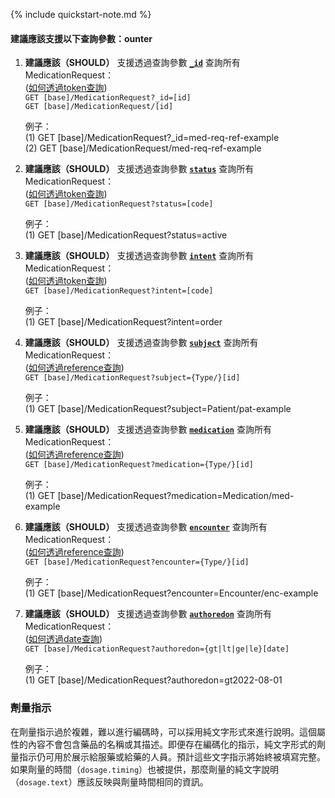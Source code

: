 {% include quickstart-note.md %}

#### 建議應該支援以下查詢參數：ounter

1. **建議應該（SHOULD）** 支援透過查詢參數 **[`_id`](SearchParameter-MedicationRequest-id.html)** 查詢所有MedicationRequest：               
    ([如何透過token查詢](http://hl7.org/fhir/R4/search.html#token))  
    `GET [base]/MedicationRequest?_id=[id]`  
    `GET [base]/MedicationRequest/[id]`

    例子：  
      (1) GET [base]/MedicationRequest?_id=med-req-ref-example  
      (2) GET [base]/MedicationRequest/med-req-ref-example


2. **建議應該（SHOULD）** 支援透過查詢參數 **[`status`](SearchParameter-MedicationRequest-status.html)** 查詢所有MedicationRequest：      
    ([如何透過token查詢](http://hl7.org/fhir/R4/search.html#token))  
    `GET [base]/MedicationRequest?status=[code]`

    例子：  
      (1) GET [base]/MedicationRequest?status=active


3. **建議應該（SHOULD）** 支援透過查詢參數 **[`intent`](SearchParameter-MedicationRequest-intent.html)** 查詢所有MedicationRequest：    
    ([如何透過token查詢](http://hl7.org/fhir/R4/search.html#token))  
    `GET [base]/MedicationRequest?intent=[code]`

    例子：  
      (1) GET [base]/MedicationRequest?intent=order


4. **建議應該（SHOULD）** 支援透過查詢參數 **[`subject`](SearchParameter-MedicationRequest-subject.html)** 查詢所有MedicationRequest：    
    ([如何透過reference查詢](http://hl7.org/fhir/R4/search.html#reference))    
    `GET [base]/MedicationRequest?subject={Type/}[id]`

    例子：  
      (1) GET [base]/MedicationRequest?subject=Patient/pat-example   


5. **建議應該（SHOULD）** 支援透過查詢參數 **[`medication`](SearchParameter-MedicationRequest-medication.html)** 查詢所有MedicationRequest：        
    ([如何透過reference查詢](http://hl7.org/fhir/R4/search.html#reference))    
    `GET [base]/MedicationRequest?medication={Type/}[id]`

    例子：  
      (1) GET [base]/MedicationRequest?medication=Medication/med-example  


6. **建議應該（SHOULD）** 支援透過查詢參數 **[`encounter`](SearchParameter-MedicationRequest-encounter.html)** 查詢所有MedicationRequest：        
    ([如何透過reference查詢](http://hl7.org/fhir/R4/search.html#reference))    
    `GET [base]/MedicationRequest?encounter={Type/}[id]`

    例子：  
      (1) GET [base]/MedicationRequest?encounter=Encounter/enc-example


7. **建議應該（SHOULD）** 支援透過查詢參數 **[`authoredon`](SearchParameter-MedicationRequest-authoredon.html)** 查詢所有MedicationRequest：    
    ([如何透過date查詢](http://hl7.org/fhir/R4/search.html#date))  
    `GET [base]/MedicationRequest?authoredon={gt|lt|ge|le}[date]`

    例子：  
      (1) GET [base]/MedicationRequest?authoredon=gt2022-08-01


### 劑量指示
在劑量指示過於複雜，難以進行編碼時，可以採用純文字形式來進行說明。這個屬性的內容不會包含藥品的名稱或其描述。即便存在編碼化的指示，純文字形式的劑量指示仍可用於展示給服藥或給藥的人員。預計這些文字指示將始終被填寫完整。如果劑量的時間（<code>dosage.timing</code>）也被提供，那麼劑量的純文字說明（<code>dosage.text</code>）應該反映與劑量時間相同的資訊。

